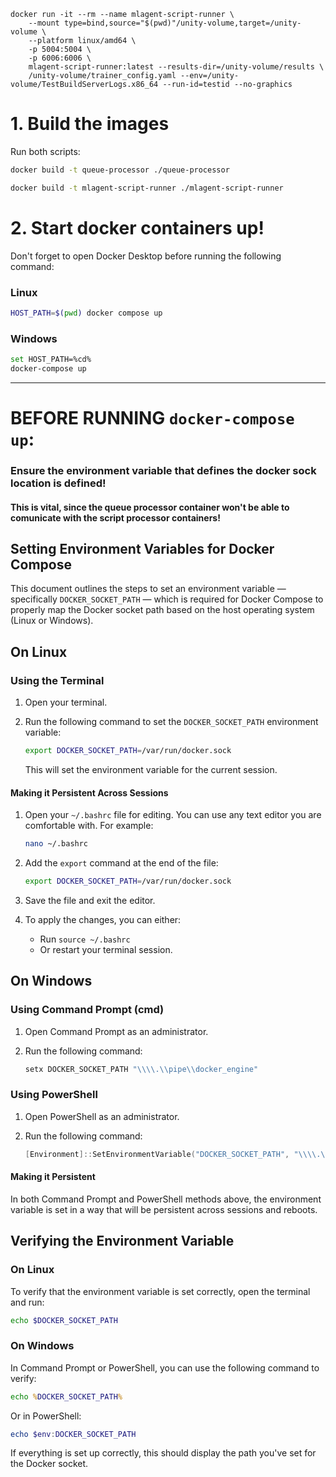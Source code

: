 ```
docker run -it --rm --name mlagent-script-runner \
    --mount type=bind,source="$(pwd)"/unity-volume,target=/unity-volume \
    --platform linux/amd64 \
    -p 5004:5004 \
    -p 6006:6006 \
    mlagent-script-runner:latest --results-dir=/unity-volume/results \
    /unity-volume/trainer_config.yaml --env=/unity-volume/TestBuildServerLogs.x86_64 --run-id=testid --no-graphics
```

# 1. Build the images

Run both scripts:

```bash
docker build -t queue-processor ./queue-processor
```

```bash
docker build -t mlagent-script-runner ./mlagent-script-runner
```

# 2. Start docker containers up!

Don't forget to open Docker Desktop before running the following command:

### Linux

```bash
HOST_PATH=$(pwd) docker compose up
```

### Windows

```bash
set HOST_PATH=%cd%
docker-compose up
```

---

# BEFORE RUNNING `docker-compose up`:

### Ensure the environment variable that defines the docker sock location is defined!

#### This is vital, since the queue processor container won't be able to comunicate with the script processor containers!

## Setting Environment Variables for Docker Compose

This document outlines the steps to set an environment variable — specifically `DOCKER_SOCKET_PATH` — which is required for Docker Compose to properly map the Docker socket path based on the host operating system (Linux or Windows).

## On Linux

### Using the Terminal

1. Open your terminal.
2. Run the following command to set the `DOCKER_SOCKET_PATH` environment variable:

   ```bash
   export DOCKER_SOCKET_PATH=/var/run/docker.sock
   ```

   This will set the environment variable for the current session.

#### Making it Persistent Across Sessions

1. Open your `~/.bashrc` file for editing. You can use any text editor you are comfortable with. For example:

   ```bash
   nano ~/.bashrc
   ```

2. Add the `export` command at the end of the file:

   ```bash
   export DOCKER_SOCKET_PATH=/var/run/docker.sock
   ```

3. Save the file and exit the editor.
4. To apply the changes, you can either:
   - Run `source ~/.bashrc`
   - Or restart your terminal session.

## On Windows

### Using Command Prompt (cmd)

1. Open Command Prompt as an administrator.
2. Run the following command:

   ```cmd
   setx DOCKER_SOCKET_PATH "\\\\.\\pipe\\docker_engine"
   ```

### Using PowerShell

1. Open PowerShell as an administrator.
2. Run the following command:

   ```powershell
   [Environment]::SetEnvironmentVariable("DOCKER_SOCKET_PATH", "\\\\.\\pipe\\docker_engine", [EnvironmentVariableTarget]::Machine)
   ```

#### Making it Persistent

In both Command Prompt and PowerShell methods above, the environment variable is set in a way that will be persistent across sessions and reboots.

## Verifying the Environment Variable

### On Linux

To verify that the environment variable is set correctly, open the terminal and run:

```bash
echo $DOCKER_SOCKET_PATH
```

### On Windows

In Command Prompt or PowerShell, you can use the following command to verify:

```cmd
echo %DOCKER_SOCKET_PATH%
```

Or in PowerShell:

```powershell
echo $env:DOCKER_SOCKET_PATH
```

If everything is set up correctly, this should display the path you've set for the Docker socket.

